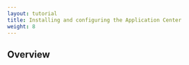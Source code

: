 ```yaml
---
layout: tutorial
title: Installing and configuring the Application Center	
weight: 8
---
```

## Overview 

